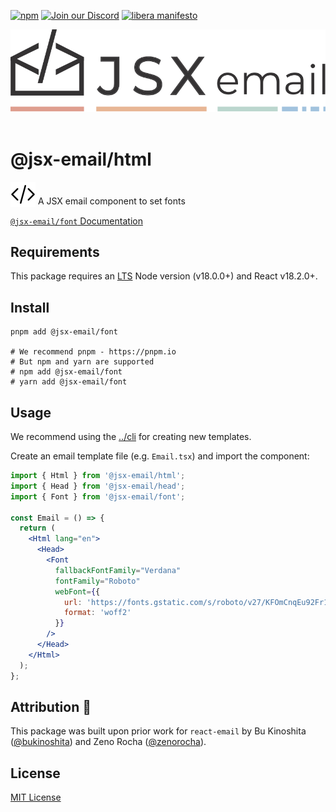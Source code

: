 [npm]: https://img.shields.io/npm/v/@jsx-email/html
[npm-url]: https://www.npmjs.com/package/@jsx-email/html

[![npm][npm]][npm-url]
[![Join our Discord](https://img.shields.io/badge/join_our-Discord-5a64ea)](https://discord.gg/FywZN57mTg)
[![libera manifesto](https://img.shields.io/badge/libera-manifesto-lightgrey.svg)](https://liberamanifesto.com)

<div align="center">
	<img src="https://raw.githubusercontent.com/shellscape/jsx-email/main/assets/npm-header.svg" alt="JSX email"><br/><br/>
</div>

# @jsx-email/html

<div>
  <img src="https://raw.githubusercontent.com/shellscape/jsx-email/main/assets/brackets.svg" alt="JSX email" valign="sub">
  A JSX email component to set fonts
<div>

[`@jsx-email/font` Documentation](https://jsx.email/docs/components/font)

## Requirements

This package requires an [LTS](https://github.com/nodejs/Release) Node version (v18.0.0+) and React v18.2.0+.

## Install

```shell
pnpm add @jsx-email/font

# We recommend pnpm - https://pnpm.io
# But npm and yarn are supported
# npm add @jsx-email/font
# yarn add @jsx-email/font
```

## Usage

We recommend using the [../cli](`@jsx-email/cli`) for creating new templates.

Create an email template file (e.g. `Email.tsx`) and import the component:

```jsx
import { Html } from '@jsx-email/html';
import { Head } from '@jsx-email/head';
import { Font } from '@jsx-email/font';

const Email = () => {
  return (
    <Html lang="en">
      <Head>
        <Font
          fallbackFontFamily="Verdana"
          fontFamily="Roboto"
          webFont={{
            url: 'https://fonts.gstatic.com/s/roboto/v27/KFOmCnqEu92Fr1Mu4mxKKTU1Kg.woff2',
            format: 'woff2'
          }}
        />
      </Head>
    </Html>
  );
};
```

## Attribution 🧡

This package was built upon prior work for `react-email` by Bu Kinoshita ([@bukinoshita](https://twitter.com/bukinoshita)) and Zeno Rocha ([@zenorocha](https://twitter.com/zenorocha)).

## License

[MIT License](./LICENSE.md)
